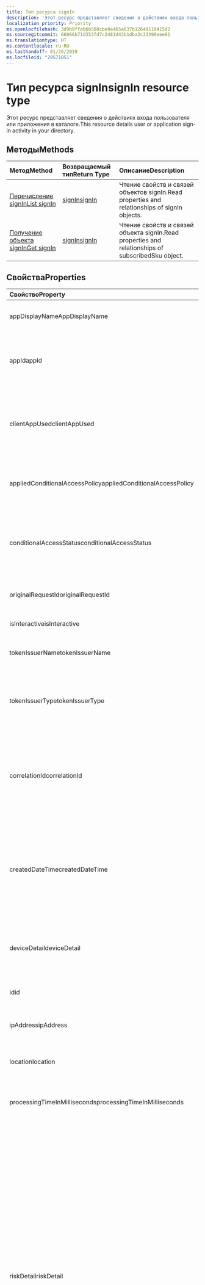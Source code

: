 ```yaml
---
title: Тип ресурса signIn
description: 'Этот ресурс представляет сведения о действиях входа пользователя или приложения в каталоге. '
localization_priority: Priority
ms.openlocfilehash: 3d9b9ffab6b588cbe0a465a637b12649110415d2
ms.sourcegitcommit: 66066b71d353fd7c2481d43b1dba2c33390eee61
ms.translationtype: HT
ms.contentlocale: ru-RU
ms.lasthandoff: 01/26/2019
ms.locfileid: "29571851"
---
```

# <a name="signin-resource-type"></a><span data-ttu-id="70c2d-103">Тип ресурса signIn</span><span class="sxs-lookup"><span data-stu-id="70c2d-103">signIn resource type</span></span>
<span data-ttu-id="70c2d-104">Этот ресурс представляет сведения о действиях входа пользователя или приложения в каталоге.</span><span class="sxs-lookup"><span data-stu-id="70c2d-104">This resource details user or application sign-in activity in your directory.</span></span> 

## <a name="methods"></a><span data-ttu-id="70c2d-105">Методы</span><span class="sxs-lookup"><span data-stu-id="70c2d-105">Methods</span></span>

| <span data-ttu-id="70c2d-106">Метод</span><span class="sxs-lookup"><span data-stu-id="70c2d-106">Method</span></span>           | <span data-ttu-id="70c2d-107">Возвращаемый тип</span><span class="sxs-lookup"><span data-stu-id="70c2d-107">Return Type</span></span>    |<span data-ttu-id="70c2d-108">Описание</span><span class="sxs-lookup"><span data-stu-id="70c2d-108">Description</span></span>|
|:---------------|:--------|:----------|
|[<span data-ttu-id="70c2d-109">Перечисление signIn</span><span class="sxs-lookup"><span data-stu-id="70c2d-109">List signIn</span></span>](../api/signin-list.md) | [<span data-ttu-id="70c2d-110">signIn</span><span class="sxs-lookup"><span data-stu-id="70c2d-110">signIn</span></span>](signin.md) |<span data-ttu-id="70c2d-111">Чтение свойств и связей объектов signIn.</span><span class="sxs-lookup"><span data-stu-id="70c2d-111">Read properties and relationships of signIn objects.</span></span>|
|[<span data-ttu-id="70c2d-112">Получение объекта signIn</span><span class="sxs-lookup"><span data-stu-id="70c2d-112">Get signIn</span></span>](../api/signin-get.md) | [<span data-ttu-id="70c2d-113">signIn</span><span class="sxs-lookup"><span data-stu-id="70c2d-113">signIn</span></span>](signin.md) |<span data-ttu-id="70c2d-114">Чтение свойств и связей объекта signIn.</span><span class="sxs-lookup"><span data-stu-id="70c2d-114">Read properties and relationships of subscribedSku object.</span></span>|

## <a name="properties"></a><span data-ttu-id="70c2d-115">Свойства</span><span class="sxs-lookup"><span data-stu-id="70c2d-115">Properties</span></span>
| <span data-ttu-id="70c2d-116">Свойство</span><span class="sxs-lookup"><span data-stu-id="70c2d-116">Property</span></span>     | <span data-ttu-id="70c2d-117">Тип</span><span class="sxs-lookup"><span data-stu-id="70c2d-117">Type</span></span>   |<span data-ttu-id="70c2d-118">Описание</span><span class="sxs-lookup"><span data-stu-id="70c2d-118">Description</span></span>|
|:---------------|:--------|:----------|
|<span data-ttu-id="70c2d-119">appDisplayName</span><span class="sxs-lookup"><span data-stu-id="70c2d-119">AppDisplayName</span></span>|<span data-ttu-id="70c2d-120">String</span><span class="sxs-lookup"><span data-stu-id="70c2d-120">String</span></span>|<span data-ttu-id="70c2d-121">Обозначает имя приложения, отображаемое на портале Azure.</span><span class="sxs-lookup"><span data-stu-id="70c2d-121">Refers to the application name displayed in the Azure Portal.</span></span>|
|<span data-ttu-id="70c2d-122">appId</span><span class="sxs-lookup"><span data-stu-id="70c2d-122">appId</span></span>|<span data-ttu-id="70c2d-123">String</span><span class="sxs-lookup"><span data-stu-id="70c2d-123">String</span></span>|<span data-ttu-id="70c2d-124">Обозначает уникальный идентификатор GUID, представляющий идентификатор приложения в Azure Active Directory.</span><span class="sxs-lookup"><span data-stu-id="70c2d-124">Refers to the Unique GUID representing Application Id in the Azure Active Directory.</span></span>|
|<span data-ttu-id="70c2d-125">clientAppUsed</span><span class="sxs-lookup"><span data-stu-id="70c2d-125">clientAppUsed</span></span>|<span data-ttu-id="70c2d-126">String</span><span class="sxs-lookup"><span data-stu-id="70c2d-126">String</span></span>|<span data-ttu-id="70c2d-127">Представляет устаревший клиент, использовавшийся для действия входа. Например:</span><span class="sxs-lookup"><span data-stu-id="70c2d-127">Provides the legacy client used for sign-in activty.E.g.</span></span> <span data-ttu-id="70c2d-128">браузер, Exchange Active Sync, современные клиенты, IMAP, MAPI, SMTP, POP.</span><span class="sxs-lookup"><span data-stu-id="70c2d-128">includes Browser, Exchange Active Sync,Modern clients, IMAP, MAPI, SMTP, POP.</span></span>|
|<span data-ttu-id="70c2d-129">appliedConditionalAccessPolicy</span><span class="sxs-lookup"><span data-stu-id="70c2d-129">appliedConditionalAccessPolicy</span></span>|<span data-ttu-id="70c2d-130">Коллекция [conditionalAccessPolicy](conditionalaccesspolicy.md)</span><span class="sxs-lookup"><span data-stu-id="70c2d-130">[conditionalAccessPolicy](conditionalaccesspolicy.md) collection</span></span>|<span data-ttu-id="70c2d-131">Предоставляет список политик условного доступа, запускаемых соответствующим действием входа.</span><span class="sxs-lookup"><span data-stu-id="70c2d-131">Provides a list of conditional access policies that are triggered by the corresponding sign-in activity.</span></span>|
|<span data-ttu-id="70c2d-132">conditionalAccessStatus</span><span class="sxs-lookup"><span data-stu-id="70c2d-132">conditionalAccessStatus</span></span>|<span data-ttu-id="70c2d-133">string</span><span class="sxs-lookup"><span data-stu-id="70c2d-133">string</span></span>| <span data-ttu-id="70c2d-134">Предоставляет состояние запущенной политики условного доступа.</span><span class="sxs-lookup"><span data-stu-id="70c2d-134">Provides the status of the conditional access policy triggered.</span></span> <span data-ttu-id="70c2d-135">Возможные значения: `success`, `failure`, `notApplied`, `unknownFutureValue`.</span><span class="sxs-lookup"><span data-stu-id="70c2d-135">Possible values are: `success`, `failure`, `notApplied`, `unknownFutureValue`.</span></span>|
|<span data-ttu-id="70c2d-136">originalRequestId</span><span class="sxs-lookup"><span data-stu-id="70c2d-136">originalRequestId</span></span>|<span data-ttu-id="70c2d-137">String</span><span class="sxs-lookup"><span data-stu-id="70c2d-137">String</span></span>|<span data-ttu-id="70c2d-138">Идентификатор первого запроса в последовательности проверки подлинности.</span><span class="sxs-lookup"><span data-stu-id="70c2d-138">The request id of the first request in the authentication sequence.</span></span>|
|<span data-ttu-id="70c2d-139">isInteractive</span><span class="sxs-lookup"><span data-stu-id="70c2d-139">isInteractive</span></span>|<span data-ttu-id="70c2d-140">Boolean</span><span class="sxs-lookup"><span data-stu-id="70c2d-140">Boolean</span></span>|<span data-ttu-id="70c2d-141">Указывает, является ли вход интерактивным.</span><span class="sxs-lookup"><span data-stu-id="70c2d-141">Indicates if a signIn is interactive or not.</span></span>|
|<span data-ttu-id="70c2d-142">tokenIssuerName</span><span class="sxs-lookup"><span data-stu-id="70c2d-142">tokenIssuerName</span></span>|<span data-ttu-id="70c2d-143">String</span><span class="sxs-lookup"><span data-stu-id="70c2d-143">String</span></span>|<span data-ttu-id="70c2d-144">Имя поставщика удостоверений (например, sts.microsoft.com)</span><span class="sxs-lookup"><span data-stu-id="70c2d-144">Name of the identity Provider (e.g. sts.microsoft.com)</span></span>|
|<span data-ttu-id="70c2d-145">tokenIssuerType</span><span class="sxs-lookup"><span data-stu-id="70c2d-145">tokenIssuerType</span></span>|<span data-ttu-id="70c2d-146">String</span><span class="sxs-lookup"><span data-stu-id="70c2d-146">String</span></span>|<span data-ttu-id="70c2d-147">Представляет тип identityProvider.</span><span class="sxs-lookup"><span data-stu-id="70c2d-147">Provides the type of identityProvider.</span></span> <span data-ttu-id="70c2d-148">Возможные значения: `AzureAD`, `ADFederationServices`, `UnknownFutureValue`.</span><span class="sxs-lookup"><span data-stu-id="70c2d-148">Possible values are: `AzureAD`, `ADFederationServices`, `UnknownFutureValue`.</span></span>|
|<span data-ttu-id="70c2d-149">correlationId</span><span class="sxs-lookup"><span data-stu-id="70c2d-149">correlationId</span></span>|<span data-ttu-id="70c2d-150">String</span><span class="sxs-lookup"><span data-stu-id="70c2d-150">String</span></span>|<span data-ttu-id="70c2d-151">Обозначает идентификатор, отправленный из клиента при инициации входа.</span><span class="sxs-lookup"><span data-stu-id="70c2d-151">Refers to the ID that's sent from the client when the sign-in is initiated.</span></span> <span data-ttu-id="70c2d-152">Используется для устранения неполадок с соответствующим действием входа при вызове службы поддержки.</span><span class="sxs-lookup"><span data-stu-id="70c2d-152">This is used for troubleshooting the corresponding sign-in activity when calling helpdesk or support.</span></span>|
|<span data-ttu-id="70c2d-153">createdDateTime</span><span class="sxs-lookup"><span data-stu-id="70c2d-153">createdDateTime</span></span>|<span data-ttu-id="70c2d-154">DateTimeOffset</span><span class="sxs-lookup"><span data-stu-id="70c2d-154">DateTimeOffset</span></span>|<span data-ttu-id="70c2d-155">Предоставляет дату и время инициации входа.</span><span class="sxs-lookup"><span data-stu-id="70c2d-155">Provides the date and time the sign-in was initiated.</span></span> <span data-ttu-id="70c2d-156">Тип Timestamp всегда представлен в формате времени UTC.</span><span class="sxs-lookup"><span data-stu-id="70c2d-156">The Timestamp type represents date and time information using ISO 8601 format and is always in UTC time.</span></span> <span data-ttu-id="70c2d-157">Например, значение полуночи 1 января 2014 г. в формате UTC выглядит так: `'2014-01-01T00:00:00Z'`.</span><span class="sxs-lookup"><span data-stu-id="70c2d-157">For example, midnight UTC on Jan 1, 2014 would look like this: `'2014-01-01T00:00:00Z'`</span></span>|
|<span data-ttu-id="70c2d-158">deviceDetail</span><span class="sxs-lookup"><span data-stu-id="70c2d-158">deviceDetail</span></span>|[<span data-ttu-id="70c2d-159">deviceDetail</span><span class="sxs-lookup"><span data-stu-id="70c2d-159">deviceDetail</span></span>](devicedetail.md)|<span data-ttu-id="70c2d-160">Предоставляет сведения об устройстве, с которого выполнен вход.</span><span class="sxs-lookup"><span data-stu-id="70c2d-160">Provides the device information from where the sign-in occurred.</span></span> <span data-ttu-id="70c2d-161">Содержит такие сведения, как deviceId, ОС, браузер.</span><span class="sxs-lookup"><span data-stu-id="70c2d-161">It inclules information like deviceId, OS, browser.</span></span> |
|<span data-ttu-id="70c2d-162">id</span><span class="sxs-lookup"><span data-stu-id="70c2d-162">id</span></span>|<span data-ttu-id="70c2d-163">String</span><span class="sxs-lookup"><span data-stu-id="70c2d-163">String</span></span>|<span data-ttu-id="70c2d-164">Указывает уникальный идентификатор, представляющий действие входа.</span><span class="sxs-lookup"><span data-stu-id="70c2d-164">Indicates unique ID representing the sign-in activity.</span></span>|
|<span data-ttu-id="70c2d-165">ipAddress</span><span class="sxs-lookup"><span data-stu-id="70c2d-165">ipAddress</span></span>|<span data-ttu-id="70c2d-166">String</span><span class="sxs-lookup"><span data-stu-id="70c2d-166">String</span></span>|<span data-ttu-id="70c2d-167">Предоставляет IP-адрес клиента, из которого выполнен вход.</span><span class="sxs-lookup"><span data-stu-id="70c2d-167">Provides the IP address of the client from where the sign-in occurred.</span></span>|
|<span data-ttu-id="70c2d-168">location</span><span class="sxs-lookup"><span data-stu-id="70c2d-168">location</span></span>|[<span data-ttu-id="70c2d-169">signInLocation</span><span class="sxs-lookup"><span data-stu-id="70c2d-169">signInLocation</span></span>](signinlocation.md)|<span data-ttu-id="70c2d-170">Представляет город, область и 2-буквенный код страны, откуда выполнен вход.</span><span class="sxs-lookup"><span data-stu-id="70c2d-170">Provides the city, state and 2 letter country code from where the sign-in occurred.</span></span>|
|<span data-ttu-id="70c2d-171">processingTimeInMilliseconds</span><span class="sxs-lookup"><span data-stu-id="70c2d-171">processingTimeInMilliseconds</span></span>|<span data-ttu-id="70c2d-172">Int</span><span class="sxs-lookup"><span data-stu-id="70c2d-172">Int</span></span>|<span data-ttu-id="70c2d-173">Предоставляет время обработки запроса (в миллисекундах) в службе маркеров безопасности AD</span><span class="sxs-lookup"><span data-stu-id="70c2d-173">Provides the request processing time in milliseconds in AD STS</span></span>|
|<span data-ttu-id="70c2d-174">riskDetail</span><span class="sxs-lookup"><span data-stu-id="70c2d-174">riskDetail</span></span>| <span data-ttu-id="70c2d-175">enum-string</span><span class="sxs-lookup"><span data-stu-id="70c2d-175">enum-string</span></span> |<span data-ttu-id="70c2d-176">Предоставляет "причину" определенного состояния пользователя с риском, входа или события риска.</span><span class="sxs-lookup"><span data-stu-id="70c2d-176">Provides the 'reason' behind a specific state of a risky user, sign-in or a risk event.</span></span> <span data-ttu-id="70c2d-177">Возможные значения: `none`, `adminGeneratedTemporaryPassword`, `userPerformedSecuredPasswordChange`, `userPerformedSecuredPasswordReset`, `adminConfirmedSigninSafe`, `aiConfirmedSigninSafe`, `userPassedMFADrivenByRiskBasedPolicy`, `adminDismissedAllRiskForUser`, `adminConfirmedSigninCompromised`, `unknownFutureValue`.</span><span class="sxs-lookup"><span data-stu-id="70c2d-177">The possible values are: `none`, `adminGeneratedTemporaryPassword`, `userPerformedSecuredPasswordChange`, `userPerformedSecuredPasswordReset`, `adminConfirmedSigninSafe`, `aiConfirmedSigninSafe`, `userPassedMFADrivenByRiskBasedPolicy`, `adminDismissedAllRiskForUser`, `adminConfirmedSigninCompromised`, `unknownFutureValue`.</span></span> <span data-ttu-id="70c2d-178">Значение `none` означает, что действия для пользователя или входа пока не выполнялись.</span><span class="sxs-lookup"><span data-stu-id="70c2d-178">The value `none` means that no action has been performed on the user or sign-in so far.</span></span> <span data-ttu-id="70c2d-179">**Примечание.** Сведения для этого свойства доступны только для пользователей Azure AD Premium P2.</span><span class="sxs-lookup"><span data-stu-id="70c2d-179">**Note:** Details for this property are only available for Azure AD Premium P2 customers.</span></span> <span data-ttu-id="70c2d-180">Для всех остальных пользователей возвращается значение `hidden`.</span><span class="sxs-lookup"><span data-stu-id="70c2d-180">All other customers will be returned `hidden`.</span></span>|
|<span data-ttu-id="70c2d-181">riskLevelAggregated</span><span class="sxs-lookup"><span data-stu-id="70c2d-181">riskLevelAggregated</span></span>| <span data-ttu-id="70c2d-182">enum-string</span><span class="sxs-lookup"><span data-stu-id="70c2d-182">enum-string</span></span> |<span data-ttu-id="70c2d-183">Предоставляет объединенный уровень риска.</span><span class="sxs-lookup"><span data-stu-id="70c2d-183">Provides the aggregated risk level.</span></span> <span data-ttu-id="70c2d-184">Допустимые значения: `none`, `low`, `medium`, `high`, `hidden` и `unknownFutureValue`.</span><span class="sxs-lookup"><span data-stu-id="70c2d-184">The possible values are: `none`, `low`, `medium`, `high`, `hidden`, and `unknownFutureValue`.</span></span> <span data-ttu-id="70c2d-185">Значение `hidden` означает, что пользователь или вход не разрешены в службе защиты идентификации Azure AD.</span><span class="sxs-lookup"><span data-stu-id="70c2d-185">The value `hidden` means the user or sign-in was not enabled for Azure AD Identity Protection.</span></span> <span data-ttu-id="70c2d-186">**Примечание.** Сведения для этого свойства доступны только для пользователей Azure AD Premium P2.</span><span class="sxs-lookup"><span data-stu-id="70c2d-186">**Note:** Details for this property are only available for Azure AD Premium P2 customers.</span></span> <span data-ttu-id="70c2d-187">Для всех остальных пользователей возвращается значение `hidden`.</span><span class="sxs-lookup"><span data-stu-id="70c2d-187">All other customers will be returned `hidden`.</span></span>|
|<span data-ttu-id="70c2d-188">riskLevelDuringSignIn</span><span class="sxs-lookup"><span data-stu-id="70c2d-188">riskLevelDuringSignIn</span></span>| <span data-ttu-id="70c2d-189">enum-string</span><span class="sxs-lookup"><span data-stu-id="70c2d-189">enum-string</span></span> |<span data-ttu-id="70c2d-190">Предоставляет уровень риска при входе.</span><span class="sxs-lookup"><span data-stu-id="70c2d-190">Provides the risk level during sign-in.</span></span> <span data-ttu-id="70c2d-191">Допустимые значения: `none`, `low`, `medium`, `high`, `hidden` и `unknownFutureValue`.</span><span class="sxs-lookup"><span data-stu-id="70c2d-191">The possible values are: `none`, `low`, `medium`, `high`, `hidden`, and `unknownFutureValue`.</span></span> <span data-ttu-id="70c2d-192">Значение `hidden` означает, что пользователь или вход не разрешены в службе защиты идентификации Azure AD.</span><span class="sxs-lookup"><span data-stu-id="70c2d-192">The value `hidden` means the user or sign-in was not enabled for Azure AD Identity Protection.</span></span> <span data-ttu-id="70c2d-193">**Примечание.** Сведения для этого свойства доступны только для пользователей Azure AD Premium P2.</span><span class="sxs-lookup"><span data-stu-id="70c2d-193">**Note:** Details for this property are only available for Azure AD Premium P2 customers.</span></span> <span data-ttu-id="70c2d-194">Для всех остальных пользователей возвращается значение `hidden`.</span><span class="sxs-lookup"><span data-stu-id="70c2d-194">All other customers will be returned `hidden`.</span></span>|
|<span data-ttu-id="70c2d-195">riskEventTypes</span><span class="sxs-lookup"><span data-stu-id="70c2d-195">riskEventTypes</span></span>| <span data-ttu-id="70c2d-196">enum-string</span><span class="sxs-lookup"><span data-stu-id="70c2d-196">enum-string</span></span> |<span data-ttu-id="70c2d-197">Предоставляет список типов событий риска, связанных с входом.</span><span class="sxs-lookup"><span data-stu-id="70c2d-197">Provides the list of risk event types associated with the sign-in.</span></span> <span data-ttu-id="70c2d-198">Допустимые значения: `unlikelyTravel`, `anonymizedIPAddress`, `maliciousIPAddress`, `unfamiliarFeatures`, `malwareInfectedIPAddress`, `suspiciousIPAddress`, `leakedCredentials`, `investigationsThreatIntelligence`,  `generic` и `unknownFutureValue`.</span><span class="sxs-lookup"><span data-stu-id="70c2d-198">The possible values are: `unlikelyTravel`, `anonymizedIPAddress`, `maliciousIPAddress`, `unfamiliarFeatures`, `malwareInfectedIPAddress`, `suspiciousIPAddress`, `leakedCredentials`, `investigationsThreatIntelligence`,  `generic`, and `unknownFutureValue`.</span></span>|
|<span data-ttu-id="70c2d-199">riskState</span><span class="sxs-lookup"><span data-stu-id="70c2d-199">riskState</span></span>|`riskState`|<span data-ttu-id="70c2d-200">Представляет "состояние риска" пользователя с риском, входа или события риска.</span><span class="sxs-lookup"><span data-stu-id="70c2d-200">Provides the 'risk state' of a risky user, sign-in or a risk event.</span></span> <span data-ttu-id="70c2d-201">Возможные значения: `none`, `confirmedSafe`, `remediated`, `dismissed`, `atRisk`, `confirmedCompromised`, `unknownFutureValue`.</span><span class="sxs-lookup"><span data-stu-id="70c2d-201">The possible values are: `none`, `confirmedSafe`, `remediated`, `dismissed`, `atRisk`, `confirmedCompromised`, `unknownFutureValue`.</span></span>|
|<span data-ttu-id="70c2d-202">mfaDetail</span><span class="sxs-lookup"><span data-stu-id="70c2d-202">mfaDetail</span></span>|[<span data-ttu-id="70c2d-203">mfaDetail</span><span class="sxs-lookup"><span data-stu-id="70c2d-203">mfaDetail</span></span>](mfadetail.md)|<span data-ttu-id="70c2d-204">Предоставляет сведения, связанные с многофакторной проверкой подлинности (MFA), например "Требуется MFA", "Состояние MFA", для соответствующего входа.</span><span class="sxs-lookup"><span data-stu-id="70c2d-204">Provides the MFA related information like MFA Required, MFA Status for the corresponding sign-in.</span></span>|
|<span data-ttu-id="70c2d-205">networkLocationDetail</span><span class="sxs-lookup"><span data-stu-id="70c2d-205">networkLocationDetail</span></span>| [<span data-ttu-id="70c2d-206">deviceDetail</span><span class="sxs-lookup"><span data-stu-id="70c2d-206">deviceDetail</span></span>](networklocationdetail.md) |<span data-ttu-id="70c2d-207">Предоставляет сведения о сетевом расположении.</span><span class="sxs-lookup"><span data-stu-id="70c2d-207">Provides details about the network location.</span></span>|
|<span data-ttu-id="70c2d-208">riskLevel</span><span class="sxs-lookup"><span data-stu-id="70c2d-208">riskLevel</span></span>|<span data-ttu-id="70c2d-209">string</span><span class="sxs-lookup"><span data-stu-id="70c2d-209">string</span></span>| <span data-ttu-id="70c2d-210">Представляет уровень риска, связанный с входом. Возможные значения: `low`, `medium`, `high`.</span><span class="sxs-lookup"><span data-stu-id="70c2d-210">Provides the risk level associated with the sign-in.Possible values are: `low`, `medium`, `high`.</span></span>|
|<span data-ttu-id="70c2d-211">status</span><span class="sxs-lookup"><span data-stu-id="70c2d-211">status</span></span>|[<span data-ttu-id="70c2d-212">signInStatus</span><span class="sxs-lookup"><span data-stu-id="70c2d-212">signInStatus</span></span>](signinstatus.md)|<span data-ttu-id="70c2d-213">Представляет состояние входа.</span><span class="sxs-lookup"><span data-stu-id="70c2d-213">Provides the sign-in status.</span></span> <span data-ttu-id="70c2d-214">Возможные значения: `Success` и `Failure`.</span><span class="sxs-lookup"><span data-stu-id="70c2d-214">Possible values include , , , , , , and more.</span></span>|
|<span data-ttu-id="70c2d-215">userDisplayName</span><span class="sxs-lookup"><span data-stu-id="70c2d-215">userDisplayName</span></span>|<span data-ttu-id="70c2d-216">String</span><span class="sxs-lookup"><span data-stu-id="70c2d-216">String</span></span>|<span data-ttu-id="70c2d-217">Указывает отображаемое имя пользователя.</span><span class="sxs-lookup"><span data-stu-id="70c2d-217">Indicates the display Name of the User.</span></span>|
|<span data-ttu-id="70c2d-218">userId</span><span class="sxs-lookup"><span data-stu-id="70c2d-218">userId</span></span>|<span data-ttu-id="70c2d-219">String</span><span class="sxs-lookup"><span data-stu-id="70c2d-219">String</span></span>|<span data-ttu-id="70c2d-220">Указывает userId пользователя.</span><span class="sxs-lookup"><span data-stu-id="70c2d-220">Indicates the userId of the user.</span></span>|
|<span data-ttu-id="70c2d-221">userPrincipalName</span><span class="sxs-lookup"><span data-stu-id="70c2d-221">userPrincipalName</span></span>|<span data-ttu-id="70c2d-222">String</span><span class="sxs-lookup"><span data-stu-id="70c2d-222">String</span></span>|<span data-ttu-id="70c2d-223">Указывает UPN пользователя.</span><span class="sxs-lookup"><span data-stu-id="70c2d-223">Indicates the UPN of the user.</span></span>|
|<span data-ttu-id="70c2d-224">resourceDisplayName</span><span class="sxs-lookup"><span data-stu-id="70c2d-224">resourceDisplayName</span></span>|<span data-ttu-id="70c2d-225">String</span><span class="sxs-lookup"><span data-stu-id="70c2d-225">String</span></span>|<span data-ttu-id="70c2d-226">Указывает имя ресурса, в который вошел пользователь.</span><span class="sxs-lookup"><span data-stu-id="70c2d-226">Indicates the name of the resource that the user signed into</span></span>|
|<span data-ttu-id="70c2d-227">resourceId</span><span class="sxs-lookup"><span data-stu-id="70c2d-227">resourceId</span></span>|<span data-ttu-id="70c2d-228">String</span><span class="sxs-lookup"><span data-stu-id="70c2d-228">String</span></span>|<span data-ttu-id="70c2d-229">Указывает идентификатор ресурса, в который вошел пользователь.</span><span class="sxs-lookup"><span data-stu-id="70c2d-229">Indicates the Id of the resource that the user signed into.</span></span>|
|<span data-ttu-id="70c2d-230">authenticationMethodsUsed</span><span class="sxs-lookup"><span data-stu-id="70c2d-230">authenticationMethodsUsed</span></span>|<span data-ttu-id="70c2d-231">String</span><span class="sxs-lookup"><span data-stu-id="70c2d-231">String</span></span>|<span data-ttu-id="70c2d-232">Указывает список примененных методов проверки подлинности</span><span class="sxs-lookup"><span data-stu-id="70c2d-232">Indicates the list of Authentication methods used</span></span>|

## <a name="relationships"></a><span data-ttu-id="70c2d-233">Связи</span><span class="sxs-lookup"><span data-stu-id="70c2d-233">Relationships</span></span>
<span data-ttu-id="70c2d-234">Нет</span><span class="sxs-lookup"><span data-stu-id="70c2d-234">None</span></span>


## <a name="json-representation"></a><span data-ttu-id="70c2d-235">Представление JSON</span><span class="sxs-lookup"><span data-stu-id="70c2d-235">JSON representation</span></span>

<span data-ttu-id="70c2d-236">Ниже представлено описание ресурса в формате JSON.</span><span class="sxs-lookup"><span data-stu-id="70c2d-236">Here is a JSON representation of the resource.</span></span>

<!-- {
  "blockType": "resource",
  "optionalProperties": [

  ],
  "@odata.type": "microsoft.graph.signIn"
}-->

```json
{
  "id": "String (identifier)",
  "createdDateTime": "String (timestamp)",
  "userDisplayName": "String",
  "userPrincipalName": "String",
  "userId": "String",
  "appDisplayName": "String",
  "appId": "String",
  "ipAddress": "String",
  "clientAppUsed": "String",
  "mfaDetail": {"@odata.type": "microsoft.graph.mfaDetail"},
  "correlationId": "String",
  "conditionalAccessStatus": "string",
  "appliedConditionalAccessPolicy": [{"@odata.type": "microsoft.graph.appliedConditionalAccessPolicy"}],
  "originalRequestId": "String",
  "isInteractive": "String",
  "tokenIssuerName": "String",
  "tokenIssuerType": "String",
  "deviceDetail": {"@odata.type": "microsoft.graph.deviceDetail"},
  "location": {"@odata.type": "microsoft.graph.signInLocation"},
  "riskDetail": "none | adminGeneratedTemporaryPassword | userPerformedSecuredPasswordChange | userPerformedSecuredPasswordReset | adminConfirmedSigninSafe | aiConfirmedSigninSafe | userPassedMFADrivenByRiskBasedPolicy | adminDismissedAllRiskForUser | adminConfirmedSigninCompromised | unknownFutureValue",
  "riskLevelAggregated": "enum-string",
  "riskLevelDuringSignIn": "enum-string",
  "riskState": "riskState",
  "riskEventTypes": "enum-string",
  "resourceDisplayName": "string",
  "resourceId": "string",
  "authenticationMethodsUsed": "string",
  "status": {"@odata.type": "microsoft.graph.signInStatus"},
}

```

<!-- uuid: 8fcb5dbc-d5aa-4681-8e31-b001d5168d79
2015-10-25 14:57:30 UTC -->
<!-- {
  "type": "#page.annotation",
  "description": "signIn resource",
  "keywords": "",
  "section": "documentation",
  "tocPath": ""
}-->
